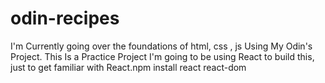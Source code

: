 # odin-recipes
I'm Currently going over the foundations of html, css , js Using My Odin's Project. This Is a Practice Project
I'm going to be using React to build this, just to get familiar with React.npm install react react-dom

